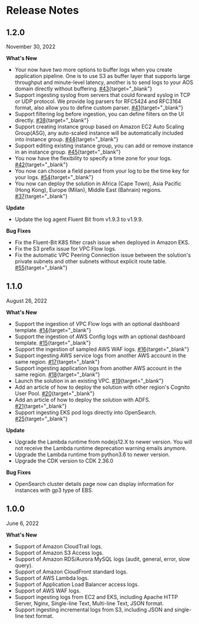 # Release Notes

## 1.2.0
November 30, 2022

**What's New**

- Your now have two more options to buffer logs when you create application pipeline. One is to use S3 as buffer layer that supports large throughput and minute-level latency, another is to send logs to your AOS domain directly without buffering. [#43](https://github.com/awslabs/log-hub/issues/43){target="_blank"}
- Support ingesting syslog from servers that could forward syslog in TCP or UDP protocol. We provide log parsers for RFC5424 and RFC3164 format, also allow you to define custom parser. [#41](https://github.com/awslabs/log-hub/issues/41){target="_blank"}
- Support filtering log before ingestion, you can define filters on the UI directly. [#38](https://github.com/awslabs/log-hub/issues/38){target="_blank"}
- Support creating instance group based on Amazon EC2 Auto Scaling Group(ASG), any auto-scaled instance will be automatically included into instance group. [#44](https://github.com/awslabs/log-hub/issues/44){target="_blank"}
- Support editing existing instance group, you can add or remove instance in an instance group. [#45](https://github.com/awslabs/log-hub/issues/45){target="_blank"}
- You now have the flexibility to specify a time zone for your logs. [#42](https://github.com/awslabs/log-hub/issues/42){target="_blank"}
- You now can choose a field parsed from your log to be the time key for your logs. [#54](https://github.com/awslabs/log-hub/issues/54){target="_blank"}
- You now can deploy the solution in Africa (Cape Town), Asia Pacific (Hong Kong), Europe (Milan), Middle East (Bahrain) regions. [#37](https://github.com/awslabs/log-hub/issues/37){target="_blank"}

**Update**

- Update the log agent Fluent Bit from v1.9.3 to v1.9.9.

**Bug Fixes**

- Fix the Fluent-Bit K8S filter crash issue when deployed in Amazon EKS.
- Fix the S3 prefix issue for VPC Flow logs.
- Fix the automatic VPC Peering Connection issue between the solution's private subnets and other subnets without explicit route table. [#55](https://github.com/awslabs/log-hub/issues/55){target="_blank"}

## 1.1.0

August 26, 2022

**What's New**

- Support the ingestion of VPC Flow logs with an optional dashboard template. [#14](https://github.com/awslabs/log-hub/issues/14){target="_blank"}
- Support the ingestion of AWS Config logs with an optional dashboard template. [#15](https://github.com/awslabs/log-hub/issues/15){target="_blank"}
- Support the ingestion of sampled AWS WAF logs. [#16](https://github.com/awslabs/log-hub/issues/16){target="_blank"}
- Support ingesting AWS service logs from another AWS account in the same region. [#17](https://github.com/awslabs/log-hub/issues/17){target="_blank"}
- Support ingesting application logs from another AWS account in the same region. [#18](https://github.com/awslabs/log-hub/issues/18){target="_blank"}
- Launch the solution in an existing VPC. [#19](https://github.com/awslabs/log-hub/issues/19){target="_blank"}
- Add an article of how to deploy the solution with other region's Cognito User Pool. [#20](https://github.com/awslabs/log-hub/issues/20){target="_blank"}
- Add an article of how to deploy the solution with ADFS. [#21](https://github.com/awslabs/log-hub/issues/21){target="_blank"}
- Support ingesting EKS pod logs directly into OpenSearch. [#25](https://github.com/awslabs/log-hub/issues/25){target="_blank"}

**Update**

- Upgrade the Lambda runtime from nodejs12.X to newer version. You will not receive the Lambda runtime deprecation warning emails anymore.
- Upgrade the Lambda runtime from python3.6 to newer version.
- Upgrade the CDK version to CDK 2.36.0

**Bug Fixes**

- OpenSearch cluster details page now can display information for instances with gp3 type of EBS.

## 1.0.0

June 6, 2022

**What's New**

- Support of Amazon CloudTrail logs.
- Support of Amazon S3 Access logs.
- Support of Amazon RDS/Aurora MySQL logs (audit, general, error, slow query).
- Support of Amazon CloudFront standard logs.
- Support of AWS Lambda logs.
- Support of Application Load Balancer access logs.
- Support of AWS WAF logs.
- Support ingesting logs from EC2 and EKS, including Apache HTTP Server, Nginx, Single-line Text, Multi-line Text, JSON format.
- Support ingesting incremental logs from S3, including JSON and single-line text format.